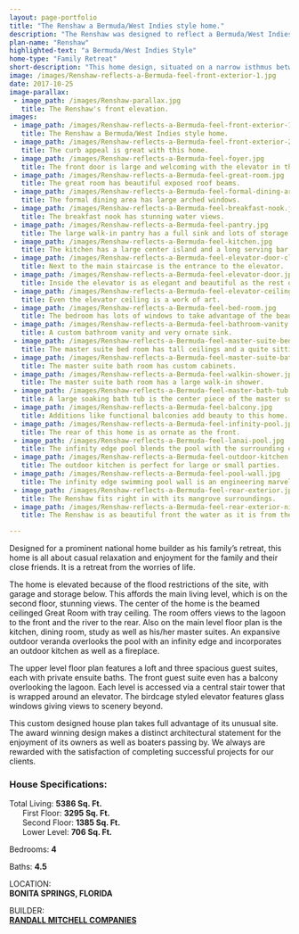 ```yaml
---
layout: page-portfolio
title: "The Renshaw a Bermuda/West Indies style home."
description: "The Renshaw was designed to reflect a Bermuda/West Indies feel"
plan-name: "Renshaw"
highlighted-text: "a Bermuda/West Indies Style"
home-type: "Family Retreat"
short-description: "This home design, situated on a narrow isthmus between to bodies of water, was designed to reflect a Bermuda/West Indies feel. With its copper domed stair tower, brightly colored shutters, and Dutch influenced sculpted gables, the Renshaw makes a unique statement. "
image: /images/Renshaw-reflects-a-Bermuda-feel-front-exterior-1.jpg
date: 2017-10-25
image-parallax:
 - image_path: /images/Renshaw-parallax.jpg
   title: The Renshaw's front elevation.
images:
 - image_path: /images/Renshaw-reflects-a-Bermuda-feel-front-exterior-1.jpg
   title: The Renshaw a Bermuda/West Indies style home.
 - image_path: /images/Renshaw-reflects-a-Bermuda-feel-front-exterior-2.jpg
   title: The curb appeal is great with this home.
 - image_path: /images/Renshaw-reflects-a-Bermuda-feel-foyer.jpg
   title: The front door is large and welcoming with the elevator in the background.
 - image_path: /images/Renshaw-reflects-a-Bermuda-feel-great-room.jpg
   title: The great room has beautiful exposed roof beams.
 - image_path: /images/Renshaw-reflects-a-Bermuda-feel-formal-dining-area.jpg
   title: The formal dining area has large arched windows.
 - image_path: /images/Renshaw-reflects-a-Bermuda-feel-breakfast-nook.jpg
   title: The breakfast nook has stunning water views.
 - image_path: /images/Renshaw-reflects-a-Bermuda-feel-pantry.jpg
   title: The large walk-in pantry has a full sink and lots of storage.
 - image_path: /images/Renshaw-reflects-a-Bermuda-feel-kitchen.jpg
   title: The kitchen has a large center island and a long serving bar.
 - image_path: /images/Renshaw-reflects-a-Bermuda-feel-elevator-door-closed.jpg
   title: Next to the main staircase is the entrance to the elevator.
 - image_path: /images/Renshaw-reflects-a-Bermuda-feel-elevator-door.jpg
   title: Inside the elevator is as elegant and beautiful as the rest of the home.
 - image_path: /images/Renshaw-reflects-a-Bermuda-feel-elevator-ceiling.jpg
   title: Even the elevator ceiling is a work of art.
 - image_path: /images/Renshaw-reflects-a-Bermuda-feel-bed-room.jpg
   title: The bedroom has lots of windows to take advantage of the beautiful water views.
 - image_path: /images/Renshaw-reflects-a-Bermuda-feel-bathroom-vanity.jpg
   title: A custom bathroom vanity and very ornate sink.
 - image_path: /images/Renshaw-reflects-a-Bermuda-feel-master-suite-bedroom.jpg
   title: The master suite bed room has tall ceilings and a quite sitting area.
 - image_path: /images/Renshaw-reflects-a-Bermuda-feel-master-suite-bath.jpg
   title: The master suite bath room has custom cabinets.
 - image_path: /images/Renshaw-reflects-a-Bermuda-feel-walkin-shower.jpg
   title: The master suite bath room has a large walk-in shower.
 - image_path: /images/Renshaw-reflects-a-Bermuda-feel-master-bath-tub.jpg
   title: A large soaking bath tub is the center piece of the master suite bath room.
 - image_path: /images/Renshaw-reflects-a-Bermuda-feel-balcony.jpg
   title: Additions like functional balconies add beauty to this home.
 - image_path: /images/Renshaw-reflects-a-Bermuda-feel-infinity-pool.jpg
   title: The rear of this home is as ornate as the front.
 - image_path: /images/Renshaw-reflects-a-Bermuda-feel-lanai-pool.jpg
   title: The infinity edge pool blends the pool with the surrounding environment.
 - image_path: /images/Renshaw-reflects-a-Bermuda-feel-outdoor-kitchen.jpg
   title: The outdoor kitchen is perfect for large or small parties.
 - image_path: /images/Renshaw-reflects-a-Bermuda-feel-pool-wall.jpg
   title: The infinity edge swimming pool wall is an engineering marvel.
 - image_path: /images/Renshaw-reflects-a-Bermuda-feel-rear-exterior.jpg
   title: The Renshaw fits right in with its mangrove surroundings.
 - image_path: /images/Renshaw-reflects-a-Bermuda-feel-rear-exterior-night.jpg
   title: The Renshaw is as beautiful front the water as it is from the street.

---
```


Designed for a prominent national home builder as his family’s retreat, this home is all about casual relaxation and enjoyment for the family and their close friends. It is a retreat from the worries of life.

The home is elevated because of the flood restrictions of the site, with garage and storage below. This affords the main living level, which is on the second floor, stunning views. The center of the home is the beamed ceilinged Great Room with tray ceiling. The room offers views to the lagoon to the front and the river to the rear. Also on the main level floor plan is the kitchen, dining room, study as well as his/her master suites. An expansive outdoor veranda overlooks the pool with an infinity edge and incorporates an outdoor kitchen as well as a fireplace.

The upper level floor plan features a loft and three spacious guest suites, each with private ensuite baths.  The front guest suite even has a balcony overlooking the lagoon. Each level is accessed via a central stair tower that is wrapped around an elevator. The birdcage styled elevator features glass windows giving views to scenery beyond.

This custom designed house plan takes full advantage of its unusual site. The award winning design makes a distinct architectural statement for the enjoyment of its owners as well as boaters passing by. We always are rewarded with the satisfaction of completing successful projects for our clients.

### House Specifications:
Total Living: **5386 Sq. Ft.**<br>
&nbsp;&nbsp;&nbsp;&nbsp;&nbsp;&nbsp;First Floor: **3295 Sq. Ft.**<br>
&nbsp;&nbsp;&nbsp;&nbsp;&nbsp;&nbsp;Second Floor: **1385 Sq. Ft.**<br>
&nbsp;&nbsp;&nbsp;&nbsp;&nbsp;&nbsp;Lower Level: **706 Sq. Ft.**<br>

Bedrooms: **4**

Baths: **4.5**


LOCATION:<br>
**BONITA SPRINGS, FLORIDA**


BUILDER:<br>
**[RANDALL MITCHELL COMPANIES](http://www.randall-mitchell.com/ "Randall Mitchell Companies is a Naples, Florida based General Contractor and Developer")**
